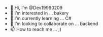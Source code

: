 - 👋 Hi, I’m @Dev19990209
- 👀 I’m interested in ... bakery
- 🌱 I’m currently learning ... C#
- 💞️ I’m looking to collaborate on ... backend
- 📫 How to reach me ... ;)

<!---
Dev19990209/Dev19990209 is a ✨ special ✨ repository because its `README.md` (this file) appears on your GitHub profile.
You can click the Preview link to take a look at your changes.
--->
